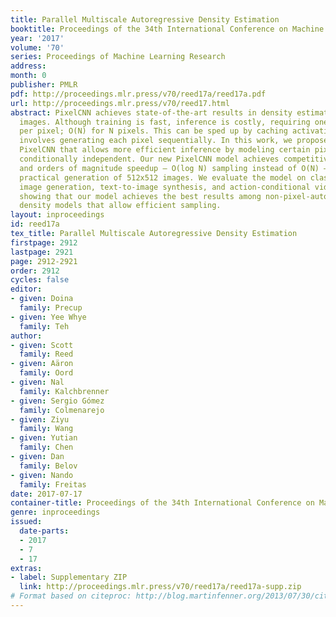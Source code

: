 ```yaml
---
title: Parallel Multiscale Autoregressive Density Estimation
booktitle: Proceedings of the 34th International Conference on Machine Learning
year: '2017'
volume: '70'
series: Proceedings of Machine Learning Research
address: 
month: 0
publisher: PMLR
pdf: http://proceedings.mlr.press/v70/reed17a/reed17a.pdf
url: http://proceedings.mlr.press/v70/reed17.html
abstract: PixelCNN achieves state-of-the-art results in density estimation for natural
  images. Although training is fast, inference is costly, requiring one network evaluation
  per pixel; O(N) for N pixels. This can be sped up by caching activations, but still
  involves generating each pixel sequentially. In this work, we propose a parallelized
  PixelCNN that allows more efficient inference by modeling certain pixel groups as
  conditionally independent. Our new PixelCNN model achieves competitive density estimation
  and orders of magnitude speedup – O(log N) sampling instead of O(N) – enabling the
  practical generation of 512x512 images. We evaluate the model on class-conditional
  image generation, text-to-image synthesis, and action-conditional video generation,
  showing that our model achieves the best results among non-pixel-autoregressive
  density models that allow efficient sampling.
layout: inproceedings
id: reed17a
tex_title: Parallel Multiscale Autoregressive Density Estimation
firstpage: 2912
lastpage: 2921
page: 2912-2921
order: 2912
cycles: false
editor:
- given: Doina
  family: Precup
- given: Yee Whye
  family: Teh
author:
- given: Scott
  family: Reed
- given: Aäron
  family: Oord
- given: Nal
  family: Kalchbrenner
- given: Sergio Gómez
  family: Colmenarejo
- given: Ziyu
  family: Wang
- given: Yutian
  family: Chen
- given: Dan
  family: Belov
- given: Nando
  family: Freitas
date: 2017-07-17
container-title: Proceedings of the 34th International Conference on Machine Learning
genre: inproceedings
issued:
  date-parts:
  - 2017
  - 7
  - 17
extras:
- label: Supplementary ZIP
  link: http://proceedings.mlr.press/v70/reed17a/reed17a-supp.zip
# Format based on citeproc: http://blog.martinfenner.org/2013/07/30/citeproc-yaml-for-bibliographies/
---
```

